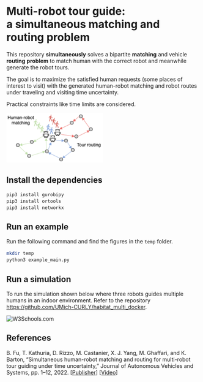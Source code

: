 # Multi-robot tour guide: <br/> a simultaneous matching and routing problem
This repository **simultaneously** solves a bipartite **matching** and vehicle **routing** **problem** to match human with the correct robot and meanwhile generate the robot tours.

The goal is to maximize the satisfied human requests (some places of interest to visit) with the generated human-robot matching and robot routes under traveling and visiting time uncertainty.

Practical constraints like time limits are considered.

<img src="readme/smrp_diagram.png" alt="smrp_diagram" width="50%"/>

## Install the dependencies
```bash
pip3 install gurobipy
pip3 install ortools
pip3 install networkx
```

## Run an example
Run the following command and find the figures in the `temp` folder.
```bash
mkdir temp
python3 example_main.py
```

## Run a simulation

To run the simulation shown below where three robots guides multiple humans in an indoor environment. Refer to the repository https://github.com/UMich-CURLY/habitat_multi_docker.

<!-- <img src="https://brg.engin.umich.edu/wp-content/uploads/sites/131/2022/07/tourguide_simulation.gif" alt="tourguide_simulation" width="50%"/> -->

<img src="https://www.w3schools.com/images/w3schools_green.jpg" alt="W3Schools.com">

## References
B. Fu, T. Kathuria, D. Rizzo, M. Castanier, X. J. Yang, M. Ghaffari, and K. Barton, “Simultaneous human-robot matching and routing for multi-robot tour guiding under time uncertainty,” Journal of Autonomous Vehicles and Systems, pp. 1–12, 2022. \[[Publisher](https://doi.org/10.1115/1.4053428)\] \[[Video](https://youtu.be/jx1RtK0g6fo)\]
